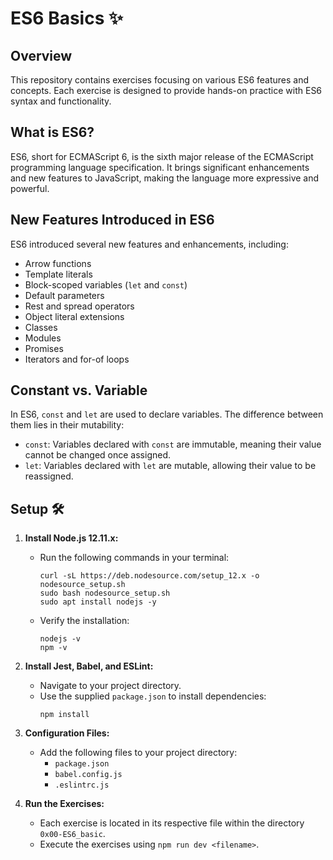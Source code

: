 # ES6 Basics ✨

## Overview
This repository contains exercises focusing on various ES6 features and concepts. Each exercise is designed to provide hands-on practice with ES6 syntax and functionality.

## What is ES6?
ES6, short for ECMAScript 6, is the sixth major release of the ECMAScript programming language specification. It brings significant enhancements and new features to JavaScript, making the language more expressive and powerful.

## New Features Introduced in ES6
ES6 introduced several new features and enhancements, including:
- Arrow functions
- Template literals
- Block-scoped variables (`let` and `const`)
- Default parameters
- Rest and spread operators
- Object literal extensions
- Classes
- Modules
- Promises
- Iterators and for-of loops

## Constant vs. Variable
In ES6, `const` and `let` are used to declare variables. The difference between them lies in their mutability:
- `const`: Variables declared with `const` are immutable, meaning their value cannot be changed once assigned.
- `let`: Variables declared with `let` are mutable, allowing their value to be reassigned.

## Setup 🛠️
1. **Install Node.js 12.11.x:**
   - Run the following commands in your terminal:
     ```
     curl -sL https://deb.nodesource.com/setup_12.x -o nodesource_setup.sh
     sudo bash nodesource_setup.sh
     sudo apt install nodejs -y
     ```
   - Verify the installation:
     ```
     nodejs -v
     npm -v
     ```

2. **Install Jest, Babel, and ESLint:**
   - Navigate to your project directory.
   - Use the supplied `package.json` to install dependencies:
     ```
     npm install
     ```

3. **Configuration Files:**
   - Add the following files to your project directory:
     - `package.json`
     - `babel.config.js`
     - `.eslintrc.js`

4. **Run the Exercises:**
   - Each exercise is located in its respective file within the directory `0x00-ES6_basic`.
   - Execute the exercises using `npm run dev <filename>`.

